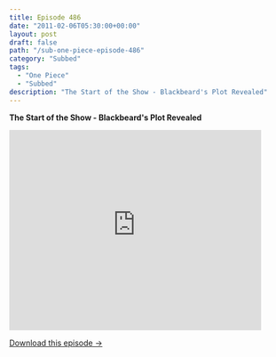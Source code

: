 ```yaml
---
title: Episode 486
date: "2011-02-06T05:30:00+00:00"
layout: post
draft: false
path: "/sub-one-piece-episode-486"
category: "Subbed"
tags:
  - "One Piece"
  - "Subbed"
description: "The Start of the Show - Blackbeard's Plot Revealed"
---
```


**The Start of the Show - Blackbeard's Plot Revealed**

<iframe width="640" height="360" src="https://www.rapidvideo.com/e/G6FRPEYE07" frameborder="0" marginwidth=0 marginheight=0 scrolling=no allowfullscreen style="max-width:90%;"></iframe>

<a href="http://ouo.io/qs/eCodkFEQ?s=https://www.rapidvideo.com/d/G6FRPEYE07" class="styled_a">Download this episode →</a>

